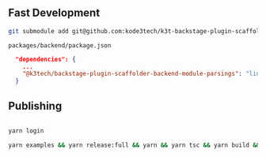 
## Fast Development

```sh
git submodule add git@github.com:kode3tech/k3t-backstage-plugin-scaffolder-backend-module-parsings.git plugins/scaffolder-backend-module-parsings
```


`packages/backend/package.json`

```json
  "dependencies": {
    ...
    "@k3tech/backstage-plugin-scaffolder-backend-module-parsings": "link:../../plugins/scaffolder-backend-module-parsings",
  }
```

## Publishing

```sh

yarn login

yarn examples && yarn release:full && yarn && yarn tsc && yarn build &&  yarn pack && yarn publish --non-interactive

```
